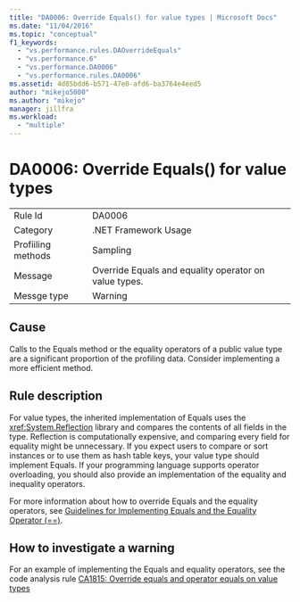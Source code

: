 ```yaml
---
title: "DA0006: Override Equals() for value types | Microsoft Docs"
ms.date: "11/04/2016"
ms.topic: "conceptual"
f1_keywords:
  - "vs.performance.rules.DAOverrideEquals"
  - "vs.performance.6"
  - "vs.performance.DA0006"
  - "vs.performance.rules.DA0006"
ms.assetid: 4d85bdd6-b571-47e0-afd6-ba3764e4eed5
author: "mikejo5000"
ms.author: "mikejo"
manager: jillfra
ms.workload:
  - "multiple"
---
```

# DA0006: Override Equals() for value types

|||
|-|-|
|Rule Id|DA0006|
|Category|.NET Framework Usage|
|Profiiling methods|Sampling|
|Message|Override Equals and equality operator on value types.|
|Messge type|Warning|

## Cause
 Calls to the Equals method or the equality operators of a public value type are a significant proportion of the profiling data. Consider implementing a more efficient method.

## Rule description
 For value types, the inherited implementation of Equals uses the <xref:System.Reflection> library and compares the contents of all fields in the type. Reflection is computationally expensive, and comparing every field for equality might be unnecessary. If you expect users to compare or sort instances or to use them as hash table keys, your value type should implement Equals. If your programming language supports operator overloading, you should also provide an implementation of the equality and inequality operators.

 For more information about how to override Equals and the equality operators, see [Guidelines for Implementing Equals and the Equality Operator (==)](http://go.microsoft.com/fwlink/?LinkId=177818).

## How to investigate a warning
 For an example of implementing the Equals and equality operators, see the code analysis rule [CA1815: Override equals and operator equals on value types](../code-quality/ca1815-override-equals-and-operator-equals-on-value-types.md)